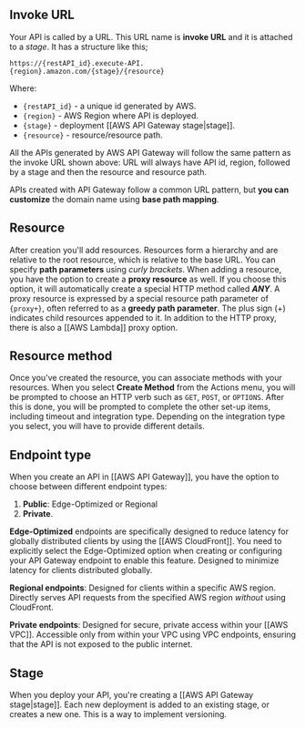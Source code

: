 ## Invoke URL

Your API is called by a URL. This URL name is **invoke URL** and it is attached to a *stage*. It has a structure like this;

`https://{restAPI_id}.execute-API.{region}.amazon.com/{stage}/{resource}`

Where:

- `{restAPI_id}` - a unique id generated by AWS.
- `{region}` - AWS Region where API is deployed.
- `{stage}` - deployment [[AWS API Gateway stage|stage]].
- `{resource}` - resource/resource path.

All the APIs generated by AWS API Gateway will follow the same pattern as the invoke URL shown above: URL will always have API id, region, followed by a stage and then the resource and resource path.

APIs created with API Gateway follow a common URL pattern, but **you can customize** the domain name using **base path mapping**.

## Resource

After creation you'll add resources. Resources form a hierarchy and are relative to the root resource, which is relative to the base URL. You can specify **path parameters** using *curly brackets*. When adding a resource, you have the option to create a **proxy resource** as well. If you choose this option, it will automatically create a special HTTP method called ***ANY***. A proxy resource is expressed by a special resource path parameter of `{proxy+}`, often referred to as a **greedy path parameter**. The plus sign (+) indicates child resources appended to it. In addition to the HTTP proxy, there is also a [[AWS Lambda]] proxy option.

## Resource method

Once you’ve created the resource, you can associate methods with your resources. When you select **Create Method** from the Actions menu, you will be prompted to choose an HTTP verb such as `GET`, `POST`, or `OPTIONS`. After this is done, you will be prompted to complete the other set-up items, including timeout and integration type. Depending on the integration type you select, you will have to provide different details.

## Endpoint type

When you create an API in [[AWS API Gateway]], you have the option to choose between different endpoint types: 

1. **Public**: Edge-Optimized or Regional
2. **Private**. 

**Edge-Optimized** endpoints are specifically designed to reduce latency for globally distributed clients by using the [[AWS CloudFront]]. You need to explicitly select the Edge-Optimized option when creating or configuring your API Gateway endpoint to enable this feature. Designed to minimize latency for clients distributed globally.

**Regional endpoints**: Designed for clients within a specific AWS region. Directly serves API requests from the specified AWS region *without* using CloudFront.

**Private endpoints**: Designed for secure, private access within your [[AWS VPC]]. Accessible only from within your VPC using VPC endpoints, ensuring that the API is not exposed to the public internet.

## Stage

When you deploy your API, you're creating a [[AWS API Gateway stage|stage]]. Each new deployment is added to an existing stage, or creates a new one. This is a way to implement versioning.